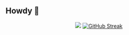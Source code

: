 ## Howdy 👋

<div align="center">
  <a><img src="https://github-readme-stats.vercel.app/api/top-langs/?username=c-lorenzo76&layout=donut"/></a>
  <a href="https://git.io/streak-stats"><img src="https://streak-stats.demolab.com?user=c-lorenzo76" alt="GitHub Streak" /></a>
</div>



<!--
**c-lorenzo76/c-lorenzo76** is a ✨ _special_ ✨ repository because its `README.md` (this file) appears on your GitHub profile.

Here are some ideas to get you started:

- 🔭 I’m currently working on ...
- 🌱 I’m currently learning ...
- 👯 I’m looking to collaborate on ...
- 🤔 I’m looking for help with ...
- 💬 Ask me about ...
- 📫 How to reach me: ...
- 😄 Pronouns: ...
- ⚡ Fun fact: ...
-->
